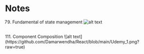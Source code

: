 # Notes
79. Fundamental of state management
![alt text](https://github.com/Damarwendha/React/blob/main/20231003_111254.jpg?raw=true)
<br>
111. Component Composition
![alt text](https://github.com/Damarwendha/React/blob/main/Udemy_1.png?raw=true)

